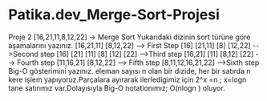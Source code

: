 # Patika.dev_Merge-Sort-Projesi
Proje 2
[16,21,11,8,12,22] -> Merge Sort
Yukarıdaki dizinin sort türüne göre aşamalarını yazınız.
 [16,21,11]     [8,12,22]  --> First Step
 [16] [21,11]  [8] [12,22] -->Second step
 [16] [21] [11] [8] [12] [22] -->Third step
 [16,21] [11]   [8,12] [22] --> Fourth step
 [11,16,21]    [8,12,22] --> Fifth step
 [8,11,12,16,21,22] -->Sixth step
  Big-O gösterimini yazınız. 
 eleman sayısı n olan bir dizide, her bir satırda n kere işlem yapıyoruz.Parçalara ayırarak ilerledigimiz için 
 2^x =n ;  x=logn tane satırımız var.Dolayısıyla  Big-O notationımız;
  O(nlogn ) oluyor.
